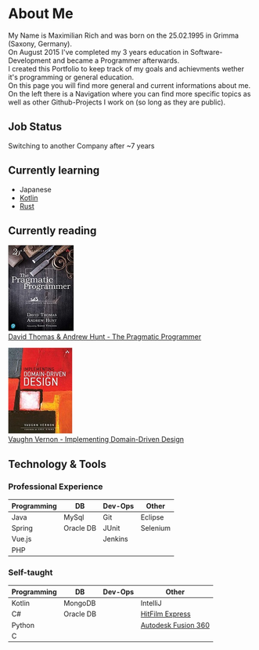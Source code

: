 # About Me

My Name is Maximilian Rich and was born on the 25.02.1995 in Grimma (Saxony, Germany).<br>
On August 2015 I've completed my 3 years education in Software-Development and became a Programmer afterwards.<br>
I created this Portfolio to keep track of my goals and achievments wether it's programming or general education.<br>
On this page you will find more general and current informations about me.<br>
On the left there is a Navigation where you can find more specific topics as well as other Github-Projects I work on (so long as they are public).

## Job Status

Switching to another Company after ~7 years

## Currently learning

- Japanese
- [Kotlin](https://kotlinlang.org/)
- [Rust](https://www.rust-lang.org/)

## Currently reading

![David Thomas & Andrew Hunt - The Pragmatic Programmer](/assets/img/david_thomas_andrew_hunt_-_the_pragmatic_programmer.jpg)<br>
[David Thomas & Andrew Hunt - The Pragmatic Programmer](https://pragprog.com/titles/tpp20/the-pragmatic-programmer-20th-anniversary-edition/)

![Vaughn Vernon - Implementing Domain-Driven Design](/assets/img/vaughn_vernon_-_implementing_domain_driven_design.jpg)<br>
[Vaughn Vernon - Implementing Domain-Driven Design](https://www.oreilly.com/library/view/implementing-domain-driven-design/9780133039900/)

## Technology & Tools

### Professional Experience

| Programming | DB        | Dev-Ops | Other    |
|-------------|-----------|---------|----------|
| Java        | MySql     | Git     | Eclipse  |
| Spring      | Oracle DB | JUnit   | Selenium |
| Vue.js      |           | Jenkins |          |
| PHP         |           |         |          |

### Self-taught

| Programming | DB        | Dev-Ops | Other                                                                                                    |
|-------------|-----------|---------|----------------------------------------------------------------------------------------------------------|
| Kotlin      | MongoDB   |         | IntelliJ                                                                                                 |
| C#          | Oracle DB |         | [HitFilm Express](https://fxhome.com/product/hitfilm-express)                                            |
| Python      |           |         | [Autodesk Fusion 360](https://www.autodesk.de/products/fusion-360/overview?term=1-YEAR&tab=subscription) |
| C           |           |         |                                                                                                          |

